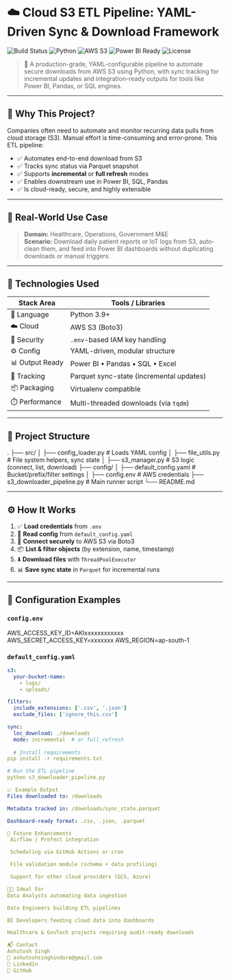 # ☁️ Cloud S3 ETL Pipeline: YAML-Driven Sync & Download Framework

![Build Status](https://img.shields.io/badge/build-passing-brightgreen)
![Python](https://img.shields.io/badge/python-3.9+-blue)
![AWS S3](https://img.shields.io/badge/AWS-S3-orange)
![Power BI Ready](https://img.shields.io/badge/PowerBI-ready-yellowgreen)
![License](https://img.shields.io/badge/license-MIT-lightgrey)

> 🔄 A production-grade, YAML-configurable pipeline to automate secure downloads from AWS S3 using Python, with sync tracking for incremental updates and integration-ready outputs for tools like Power BI, Pandas, or SQL engines.

---

## 🚀 Why This Project?

Companies often need to automate and monitor recurring data pulls from cloud storage (S3). Manual effort is time-consuming and error-prone. This ETL pipeline:

- ✅ Automates end-to-end download from S3
- ✅ Tracks sync status via Parquet snapshot
- ✅ Supports **incremental** or **full refresh** modes
- ✅ Enables downstream use in Power BI, SQL, Pandas
- ✅ Is cloud-ready, secure, and highly extensible

---

## 🧠 Real-World Use Case

> **Domain:** Healthcare, Operations, Government M&E  
> **Scenario:** Download daily patient reports or IoT logs from S3, auto-clean them, and feed into Power BI dashboards without duplicating downloads or manual triggers.

---

## 🔧 Technologies Used

| Stack Area     | Tools / Libraries                         |
|----------------|-------------------------------------------|
| 🐍 Language     | Python 3.9+                               |
| ☁️ Cloud        | AWS S3 (Boto3)                            |
| 🔐 Security     | `.env`-based IAM key handling             |
| ⚙️ Config       | YAML-driven, modular structure            |
| 📊 Output Ready | Power BI • Pandas • SQL • Excel           |
| 🧪 Tracking     | Parquet sync-state (incremental updates)  |
| 📦 Packaging    | Virtualenv compatible                     |
| ⏱️ Performance  | Multi-threaded downloads (via `tqdm`)     |

---

## 📁 Project Structure

.
├── src/
│ ├── config_loader.py # Loads YAML config
│ ├── file_utils.py # File system helpers, sync state
│ ├── s3_manager.py # S3 logic (connect, list, download)
├── config/
│ ├── default_config.yaml # Bucket/prefix/filter settings
│ ├── config.env # AWS credentials
├── s3_downloader_pipeline.py # Main runner script
└── README.md

---

## ⚙️ How It Works

1. ✅ **Load credentials** from `.env`
2. 📑 **Read config** from `default_config.yaml`
3. 🔐 **Connect securely** to AWS S3 via Boto3
4. 📦 **List & filter objects** (by extension, name, timestamp)
5. ⬇️ **Download files** with `ThreadPoolExecutor`
6. 📊 **Save sync state** in `Parquet` for incremental runs

---

## 📄 Configuration Examples

### `config.env`
AWS_ACCESS_KEY_ID=AKIxxxxxxxxxxxx
AWS_SECRET_ACCESS_KEY=xxxxxxx
AWS_REGION=ap-south-1

### `default_config.yaml`
```yaml
s3:
  your-bucket-name:
    - logs/
    - uploads/

filters:
  include_extensions: ['.csv', '.json']
  exclude_files: ['ignore_this.csv']

sync:
  loc_download: ./downloads
  mode: incremental  # or full_refresh
  
  # Install requirements
pip install -r requirements.txt

# Run the ETL pipeline
python s3_downloader_pipeline.py

📈 Example Output
Files downloaded to: /downloads

Metadata tracked in: /downloads/sync_state.parquet

Dashboard-ready format: .csv, .json, .parquet

🧪 Future Enhancements
 Airflow / Prefect integration

 Scheduling via GitHub Actions or cron

 File validation module (schema + data profiling)

 Support for other cloud providers (GCS, Azure)

🧑‍💼 Ideal For
Data Analysts automating data ingestion

Data Engineers building ETL pipelines

BI Developers feeding cloud data into dashboards

Healthcare & GovTech projects requiring audit-ready downloads

📬 Contact
Ashutosh Singh
📧 ashutoshsinghindore@gmail.com
🔗 LinkedIn
🐙 GitHub